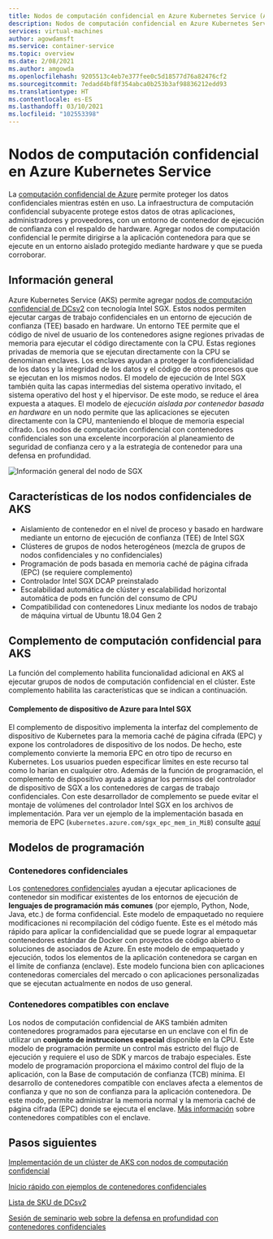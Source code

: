 ```yaml
---
title: Nodos de computación confidencial en Azure Kubernetes Service (AKS)
description: Nodos de computación confidencial en Azure Kubernetes Service
services: virtual-machines
author: agowdamsft
ms.service: container-service
ms.topic: overview
ms.date: 2/08/2021
ms.author: amgowda
ms.openlocfilehash: 9205513c4eb7e377fee0c5d18577d76a82476cf2
ms.sourcegitcommit: 7edadd4bf8f354abca0b253b3af98836212edd93
ms.translationtype: HT
ms.contentlocale: es-ES
ms.lasthandoff: 03/10/2021
ms.locfileid: "102553398"
---
```

# <a name="confidential-computing-nodes-on-azure-kubernetes-service"></a>Nodos de computación confidencial en Azure Kubernetes Service

La [computación confidencial de Azure](overview.md) permite proteger los datos confidenciales mientras estén en uso. La infraestructura de computación confidencial subyacente protege estos datos de otras aplicaciones, administradores y proveedores, con un entorno de contenedor de ejecución de confianza con el respaldo de hardware. Agregar nodos de computación confidencial le permite dirigirse a la aplicación contenedora para que se ejecute en un entorno aislado protegido mediante hardware y que se pueda corroborar.

## <a name="overview"></a>Información general

Azure Kubernetes Service (AKS) permite agregar [nodos de computación confidencial de DCsv2](confidential-computing-enclaves.md) con tecnología Intel SGX. Estos nodos permiten ejecutar cargas de trabajo confidenciales en un entorno de ejecución de confianza (TEE) basado en hardware. Un entorno TEE permite que el código de nivel de usuario de los contenedores asigne regiones privadas de memoria para ejecutar el código directamente con la CPU. Estas regiones privadas de memoria que se ejecutan directamente con la CPU se denominan enclaves. Los enclaves ayudan a proteger la confidencialidad de los datos y la integridad de los datos y el código de otros procesos que se ejecutan en los mismos nodos. El modelo de ejecución de Intel SGX también quita las capas intermedias del sistema operativo invitado, el sistema operativo del host y el hipervisor. De este modo, se reduce el área expuesta a ataques. El modelo de *ejecución aislada por contenedor basada en hardware* en un nodo permite que las aplicaciones se ejecuten directamente con la CPU, manteniendo el bloque de memoria especial cifrado. Los nodos de computación confidencial con contenedores confidenciales son una excelente incorporación al planeamiento de seguridad de confianza cero y a la estrategia de contenedor para una defensa en profundidad.

![Información general del nodo de SGX](./media/confidential-nodes-aks-overview/sgxaksnode.jpg)

## <a name="aks-confidential-nodes-features"></a>Características de los nodos confidenciales de AKS

- Aislamiento de contenedor en el nivel de proceso y basado en hardware mediante un entorno de ejecución de confianza (TEE) de Intel SGX 
- Clústeres de grupos de nodos heterogéneos (mezcla de grupos de nodos confidenciales y no confidenciales)
- Programación de pods basada en memoria caché de página cifrada (EPC) (se requiere complemento)
- Controlador Intel SGX DCAP preinstalado
- Escalabilidad automática de clúster y escalabilidad horizontal automática de pods en función del consumo de CPU
- Compatibilidad con contenedores Linux mediante los nodos de trabajo de máquina virtual de Ubuntu 18.04 Gen 2

## <a name="confidential-computing-add-on-for-aks"></a>Complemento de computación confidencial para AKS
La función del complemento habilita funcionalidad adicional en AKS al ejecutar grupos de nodos de computación confidencial en el clúster. Este complemento habilita las características que se indican a continuación.

#### <a name="azure-device-plugin-for-intel-sgx"></a>Complemento de dispositivo de Azure para Intel SGX <a id="sgx-plugin"></a>

El complemento de dispositivo implementa la interfaz del complemento de dispositivo de Kubernetes para la memoria caché de página cifrada (EPC) y expone los controladores de dispositivo de los nodos. De hecho, este complemento convierte la memoria EPC en otro tipo de recurso en Kubernetes. Los usuarios pueden especificar límites en este recurso tal como lo harían en cualquier otro. Además de la función de programación, el complemento de dispositivo ayuda a asignar los permisos del controlador de dispositivo de SGX a los contenedores de cargas de trabajo confidenciales. Con este desarrollador de complemento se puede evitar el montaje de volúmenes del controlador Intel SGX en los archivos de implementación. Para ver un ejemplo de la implementación basada en memoria de EPC (`kubernetes.azure.com/sgx_epc_mem_in_MiB`) consulte [aquí](https://github.com/Azure-Samples/confidential-computing/blob/main/containersamples/helloworld/helm/templates/helloworld.yaml)


## <a name="programming-models"></a>Modelos de programación

### <a name="confidential-containers"></a>Contenedores confidenciales

Los [contenedores confidenciales](confidential-containers.md) ayudan a ejecutar aplicaciones de contenedor sin modificar existentes de los entornos de ejecución de **lenguajes de programación más comunes** (por ejemplo, Python, Node, Java, etc.) de forma confidencial. Este modelo de empaquetado no requiere modificaciones ni recompilación del código fuente. Este es el método más rápido para aplicar la confidencialidad que se puede lograr al empaquetar contenedores estándar de Docker con proyectos de código abierto o soluciones de asociados de Azure. En este modelo de empaquetado y ejecución, todos los elementos de la aplicación contenedora se cargan en el límite de confianza (enclave). Este modelo funciona bien con aplicaciones contenedoras comerciales del mercado o con aplicaciones personalizadas que se ejecutan actualmente en nodos de uso general.

### <a name="enclave-aware-containers"></a>Contenedores compatibles con enclave
Los nodos de computación confidencial de AKS también admiten contenedores programados para ejecutarse en un enclave con el fin de utilizar un **conjunto de instrucciones especial** disponible en la CPU. Este modelo de programación permite un control más estricto del flujo de ejecución y requiere el uso de SDK y marcos de trabajo especiales. Este modelo de programación proporciona el máximo control del flujo de la aplicación, con la Base de computación de confianza (TCB) mínima. El desarrollo de contenedores compatible con enclaves afecta a elementos de confianza y que no son de confianza para la aplicación contenedora. De este modo, permite administrar la memoria normal y la memoria caché de página cifrada (EPC) donde se ejecuta el enclave. [Más información](enclave-aware-containers.md) sobre contenedores compatibles con el enclave.

## <a name="next-steps"></a>Pasos siguientes

[Implementación de un clúster de AKS con nodos de computación confidencial](./confidential-nodes-aks-get-started.md)

[Inicio rápido con ejemplos de contenedores confidenciales](https://github.com/Azure-Samples/confidential-container-samples)

[Lista de SKU de DCsv2](../virtual-machines/dcv2-series.md)

[Sesión de seminario web sobre la defensa en profundidad con contenedores confidenciales](https://www.youtube.com/watch?reload=9&v=FYZxtHI_Or0&feature=youtu.be)

<!-- LINKS - external -->
[Azure Attestation]: ../attestation/index.yml


<!-- LINKS - internal -->
[DC Virtual Machine]: /confidential-computing/virtual-machine-solutions
